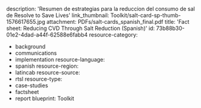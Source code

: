 description: 'Resumen de estrategias para la reduccion del consumo de sal de Resolve to Save Lives'
link_thumbnail: Toolkit/salt-card-sp-thumb-1576617655.jpg
attachment: PDFs/salt-cards_spanish_final.pdf
title: 'Fact sheet: Reducing CVD Through Salt Reduction (Spanish)'
id: 73b88b30-01e2-4dad-a44f-62588e6fabb4
resource-category:
  - background
  - communications
  - implementation
resource-language:
  - spanish
resource-region:
  - latincab
resource-source:
  - rtsl
resource-type:
  - case-studies
  - factsheet
  - report
blueprint: Toolkit
